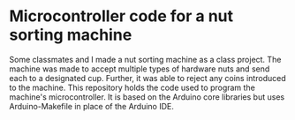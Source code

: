 # Microcontroller code for a nut sorting machine
Some classmates and I made a nut sorting machine as a class project. The machine was made to accept multiple types of hardware nuts and send each to a designated cup. Further, it was able to reject any coins introduced to the machine.
This repository holds the code used to program the machine's microcontroller. It is based on the Arduino core libraries but uses Arduino-Makefile in place of the Arduino IDE.
